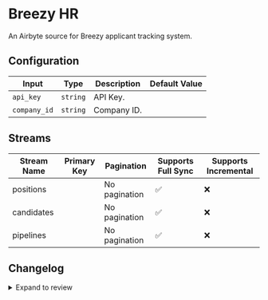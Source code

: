 # Breezy HR
An Airbyte source for Breezy applicant tracking system.
## Configuration

| Input | Type | Description | Default Value |
|-------|------|-------------|---------------|
| `api_key` | `string` | API Key.  |  |
| `company_id` | `string` | Company ID.  |  |

## Streams
| Stream Name | Primary Key | Pagination | Supports Full Sync | Supports Incremental |
|-------------|-------------|------------|---------------------|----------------------|
| positions |  | No pagination | ✅ |  ❌  |
| candidates |  | No pagination | ✅ |  ❌  |
| pipelines |  | No pagination | ✅ |  ❌  |


## Changelog

<details>
  <summary>Expand to review</summary>

| Version | Date | Pull Request | Subject |
|---------|------|--------------|---------|
| 0.0.30 | 2025-10-07 | [67197](https://github.com/airbytehq/airbyte/pull/67197) | Update dependencies |
| 0.0.29 | 2025-09-30 | [65641](https://github.com/airbytehq/airbyte/pull/65641) | Update dependencies |
| 0.0.28 | 2025-08-23 | [65320](https://github.com/airbytehq/airbyte/pull/65320) | Update dependencies |
| 0.0.27 | 2025-08-16 | [65054](https://github.com/airbytehq/airbyte/pull/65054) | Update dependencies |
| 0.0.26 | 2025-06-28 | [62150](https://github.com/airbytehq/airbyte/pull/62150) | Update dependencies |
| 0.0.25 | 2025-06-21 | [61874](https://github.com/airbytehq/airbyte/pull/61874) | Update dependencies |
| 0.0.24 | 2025-05-24 | [59901](https://github.com/airbytehq/airbyte/pull/59901) | Update dependencies |
| 0.0.23 | 2025-05-03 | [59360](https://github.com/airbytehq/airbyte/pull/59360) | Update dependencies |
| 0.0.22 | 2025-04-26 | [58747](https://github.com/airbytehq/airbyte/pull/58747) | Update dependencies |
| 0.0.21 | 2025-04-19 | [58265](https://github.com/airbytehq/airbyte/pull/58265) | Update dependencies |
| 0.0.20 | 2025-04-12 | [57663](https://github.com/airbytehq/airbyte/pull/57663) | Update dependencies |
| 0.0.19 | 2025-04-05 | [57118](https://github.com/airbytehq/airbyte/pull/57118) | Update dependencies |
| 0.0.18 | 2025-03-29 | [56584](https://github.com/airbytehq/airbyte/pull/56584) | Update dependencies |
| 0.0.17 | 2025-03-22 | [55407](https://github.com/airbytehq/airbyte/pull/55407) | Update dependencies |
| 0.0.16 | 2025-03-01 | [54854](https://github.com/airbytehq/airbyte/pull/54854) | Update dependencies |
| 0.0.15 | 2025-02-22 | [54211](https://github.com/airbytehq/airbyte/pull/54211) | Update dependencies |
| 0.0.14 | 2025-02-15 | [53906](https://github.com/airbytehq/airbyte/pull/53906) | Update dependencies |
| 0.0.13 | 2025-02-08 | [53385](https://github.com/airbytehq/airbyte/pull/53385) | Update dependencies |
| 0.0.12 | 2025-02-01 | [52885](https://github.com/airbytehq/airbyte/pull/52885) | Update dependencies |
| 0.0.11 | 2025-01-25 | [52168](https://github.com/airbytehq/airbyte/pull/52168) | Update dependencies |
| 0.0.10 | 2025-01-18 | [51736](https://github.com/airbytehq/airbyte/pull/51736) | Update dependencies |
| 0.0.9 | 2025-01-11 | [51248](https://github.com/airbytehq/airbyte/pull/51248) | Update dependencies |
| 0.0.8 | 2024-12-28 | [50481](https://github.com/airbytehq/airbyte/pull/50481) | Update dependencies |
| 0.0.7 | 2024-12-21 | [50198](https://github.com/airbytehq/airbyte/pull/50198) | Update dependencies |
| 0.0.6 | 2024-12-14 | [49547](https://github.com/airbytehq/airbyte/pull/49547) | Update dependencies |
| 0.0.5 | 2024-12-12 | [49315](https://github.com/airbytehq/airbyte/pull/49315) | Update dependencies |
| 0.0.4 | 2024-12-11 | [49020](https://github.com/airbytehq/airbyte/pull/49020) | Starting with this version, the Docker image is now rootless. Please note that this and future versions will not be compatible with Airbyte versions earlier than 0.64 |
| 0.0.3 | 2024-10-29 | [47750](https://github.com/airbytehq/airbyte/pull/47750) | Update dependencies |
| 0.0.2 | 2024-10-28 | [47587](https://github.com/airbytehq/airbyte/pull/47587) | Update dependencies |
| 0.0.1 | 2024-08-20 | | Initial release by natikgadzhi via Connector Builder |

</details>
